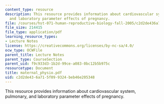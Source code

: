 ```yaml
---
content_type: resource
description: This resource provides information about cardiovascular system, pulmonary,
  and laboratory parameter effects of pregnancy.
file: /courses/hst-071-human-reproductive-biology-fall-2005/c2d2de436a715f099324beb46e205348_maternal_physio.pdf
file_size: 214415
file_type: application/pdf
learning_resource_types:
- Lecture Notes
license: https://creativecommons.org/licenses/by-nc-sa/4.0/
ocw_type: OCWFile
parent_title: Lecture Notes
parent_type: CourseSection
parent_uid: f9c933d3-1b2d-99ce-a083-0bc12b5b975c
resourcetype: Document
title: maternal_physio.pdf
uid: c2d2de43-6a71-5f09-9324-beb46e205348
---
```

This resource provides information about cardiovascular system, pulmonary, and laboratory parameter effects of pregnancy.